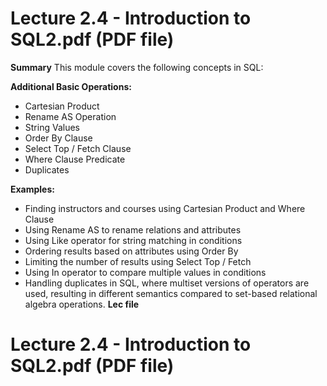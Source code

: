 # Lecture 2.4 - Introduction to SQL2.pdf (PDF file)
**Summary**
This module covers the following concepts in SQL:

**Additional Basic Operations:**
- Cartesian Product
- Rename AS Operation
- String Values
- Order By Clause
- Select Top / Fetch Clause
- Where Clause Predicate
- Duplicates

**Examples:**
- Finding instructors and courses using Cartesian Product and Where Clause
- Using Rename AS to rename relations and attributes
- Using Like operator for string matching in conditions
- Ordering results based on attributes using Order By
- Limiting the number of results using Select Top / Fetch
- Using In operator to compare multiple values in conditions
- Handling duplicates in SQL, where multiset versions of operators are used, resulting in different semantics compared to set-based relational algebra operations.
**Lec file**
# Lecture 2.4 - Introduction to SQL2.pdf (PDF file)
